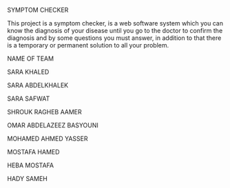 SYMPTOM CHECKER

This project is a symptom checker, is a web software system which you can know the diagnosis of your disease until you go to the doctor to confirm the diagnosis and by some questions you must answer, in addition to that there is a temporary or permanent solution to all your problem.

NAME OF TEAM 

SARA KHALED

SARA ABDELKHALEK

SARA SAFWAT

SHROUK RAGHEB AAMER

OMAR ABDELAZEEZ BASYOUNI

MOHAMED AHMED YASSER

MOSTAFA HAMED

HEBA MOSTAFA

HADY SAMEH
